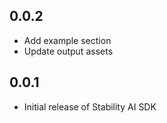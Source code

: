 ## 0.0.2

* Add example section
* Update output assets


## 0.0.1

* Initial release of Stability AI SDK
